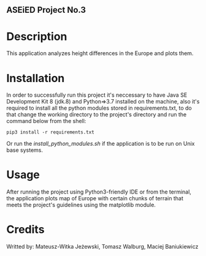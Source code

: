 ## ASEiED Project No.3

# Description
This application analyzes height differences in the Europe and plots them.

# Installation
In order to successfully run this project it's neccessary to have Java SE Development Kit 8 (jdk.8) and Python=>3.7 installed on the machine,
also it's required to install all the python modules stored in requirements.txt,
to do that change the working directory to the project's directory and run the command below from the shell:

```
pip3 install -r requirements.txt
```

Or run the *install_python_modules.sh* if the application is to be run on Unix base systems.


# Usage
After running the project using Python3-friendly IDE or from the terminal,
the application plots map of Europe with certain chunks of terrain that meets the project's guidelines using the matplotlib module.

# Credits
Writted by:
Mateusz-Witka Jeżewski,
Tomasz Walburg,
Maciej Baniukiewicz

